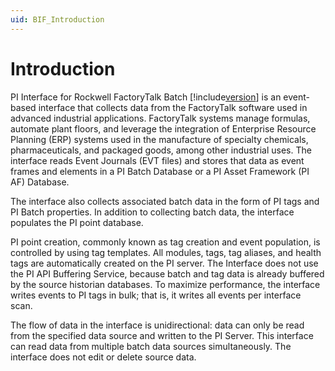 ```yaml
---
uid: BIF_Introduction
---
```


# Introduction 

PI Interface for Rockwell FactoryTalk Batch [!include[version](../includes/version.md)] is an event-based interface that collects data from the FactoryTalk software used in advanced industrial applications. FactoryTalk systems manage formulas, automate plant floors, and leverage the integration of Enterprise Resource Planning (ERP) systems used in the manufacture of specialty chemicals, pharmaceuticals, and packaged goods, among other industrial uses. The interface reads Event Journals (EVT files) and stores that data as event frames and elements in a PI Batch Database or a PI Asset Framework (PI AF) Database.

The interface also collects associated batch data in the form of PI tags and PI Batch properties. In addition to collecting batch data, the interface populates the PI point database.

PI point creation, commonly known as tag creation and event population, is controlled by using tag templates. All modules, tags, tag aliases, and health tags are automatically created on the PI server. The Interface does not use the PI API Buffering Service, because batch and tag data is already buffered by the source historian databases. To maximize performance, the interface writes events to PI tags in bulk; that is, it writes all events per interface scan.

The flow of data in the interface is unidirectional: data can only be read from the specified data source and written to the PI Server. This interface can read data from multiple batch data sources simultaneously. The interface does not edit or delete source data.

